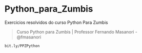 # Python_para_Zumbis
Exercicios resolvidos do curso Python Para Zumbis
> Curso Python para Zumbis | Professor Fernando Masanori - @fmasanori 
```
bit.ly/PPZPython
```